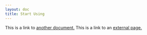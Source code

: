 ```yaml
---
layout: doc
title: Start Using
---
```


This is a link to [another document.](doc3.md) This is a link to an [external page.](http://www.example.com/)
